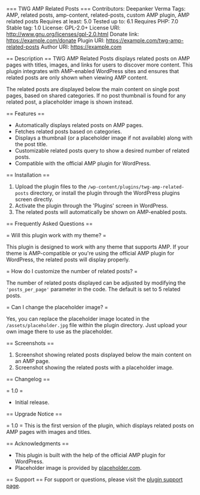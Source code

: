 === TWG AMP Related Posts ===
Contributors: Deepanker Verma
Tags: AMP, related posts, amp-content, related-posts, custom AMP plugin, AMP related posts
Requires at least: 5.0
Tested up to: 6.1
Requires PHP: 7.0
Stable tag: 1.0
License: GPL-2.0+
License URI: http://www.gnu.org/licenses/gpl-2.0.html
Donate link: https://example.com/donate
Plugin URI: https://example.com/twg-amp-related-posts
Author URI: https://example.com

== Description ==
TWG AMP Related Posts displays related posts on AMP pages with titles, images, and links for users to discover more content. This plugin integrates with AMP-enabled WordPress sites and ensures that related posts are only shown when viewing AMP content.

The related posts are displayed below the main content on single post pages, based on shared categories. If no post thumbnail is found for any related post, a placeholder image is shown instead.

== Features ==
- Automatically displays related posts on AMP pages.
- Fetches related posts based on categories.
- Displays a thumbnail (or a placeholder image if not available) along with the post title.
- Customizable related posts query to show a desired number of related posts.
- Compatible with the official AMP plugin for WordPress.

== Installation ==

1. Upload the plugin files to the `/wp-content/plugins/twg-amp-related-posts` directory, or install the plugin through the WordPress plugins screen directly.
2. Activate the plugin through the 'Plugins' screen in WordPress.
3. The related posts will automatically be shown on AMP-enabled posts.

== Frequently Asked Questions ==

= Will this plugin work with my theme? =

This plugin is designed to work with any theme that supports AMP. If your theme is AMP-compatible or you're using the official AMP plugin for WordPress, the related posts will display properly.

= How do I customize the number of related posts? =

The number of related posts displayed can be adjusted by modifying the `'posts_per_page'` parameter in the code. The default is set to 5 related posts.

= Can I change the placeholder image? =

Yes, you can replace the placeholder image located in the `/assets/placeholder.jpg` file within the plugin directory. Just upload your own image there to use as the placeholder.

== Screenshots ==

1. Screenshot showing related posts displayed below the main content on an AMP page.
2. Screenshot showing the related posts with a placeholder image.

== Changelog ==

= 1.0 =
* Initial release.

== Upgrade Notice ==

= 1.0 =
This is the first version of the plugin, which displays related posts on AMP pages with images and titles.

== Acknowledgments ==
- This plugin is built with the help of the official AMP plugin for WordPress.
- Placeholder image is provided by [placeholder.com](https://placeholder.com).

== Support ==
For support or questions, please visit the [plugin support page](https://example.com/support).
